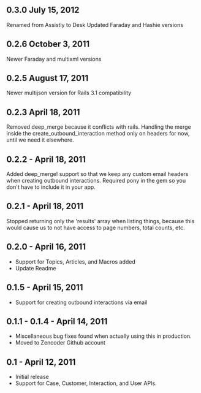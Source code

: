 0.3.0 July 15, 2012
------------------
Renamed from Assistly to Desk
Updated Faraday and Hashie versions

0.2.6 October 3, 2011
------------------
Newer Faraday and multixml versions

0.2.5 August 17, 2011
------------------
Newer multijson version for Rails 3.1 compatibility

0.2.3 April 18, 2011
------------------
Removed deep_merge because it conflicts with rails. Handling the merge inside the create_outbound_interaction method only on headers for now, until we need it elsewhere.

0.2.2 - April 18, 2011
------------------
Added deep_merge! support so that we keep any custom email headers when creating outbound interactions.
Required pony in the gem so you don't have to include it in your app.

0.2.1 - April 18, 2011
------------------
Stopped returning only the 'results' array when listing things, because this would cause us to not have access to page numbers, total counts, etc.

0.2.0 - April 16, 2011
-------------------------
* Support for Topics, Articles, and Macros added
* Update Readme

0.1.5 - April 15, 2011
-------------------------
* Support for creating outbound interactions via email

0.1.1 - 0.1.4 - April 14, 2011
-------------------------
* Miscellaneous bug fixes found when actually using this in production.
* Moved to Zencoder Github account

0.1 - April 12, 2011
-------------------------
* Initial release
* Support for Case, Customer, Interaction, and User APIs.
